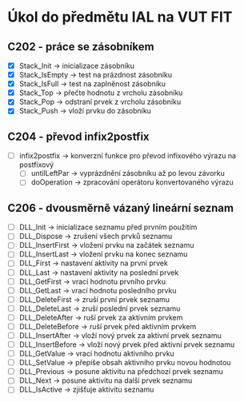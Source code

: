 # Úkol do předmětu IAL na VUT FIT
## C202 - práce se zásobníkem 
- [x] Stack_Init		-> inicializace zásobníku
- [x] Stack_IsEmpty		-> test na prázdnost zásobníku
- [x] Stack_IsFull		-> test na zaplněnost zásobníku
- [x] Stack_Top			-> přečte hodnotu z vrcholu zásobníku
- [x] Stack_Pop			-> odstraní prvek z vrcholu zásobníku
- [x] Stack_Push		-> vloží prvku do zásobníku
## C204 - převod infix2postfix
- [ ] infix2postfix		-> konverzní funkce pro převod infixového výrazu na postfixový
  - [ ] untilLeftPar	-> vyprázdnění zásobníku až po levou závorku
  - [ ] doOperation		-> zpracování operátoru konvertovaného výrazu
## C206 - dvousměrně vázaný lineární seznam
- [ ] DLL_Init			-> inicializace seznamu před prvním použitím
- [ ] DLL_Dispose		-> zrušení všech prvků seznamu
- [ ] DLL_InsertFirst	-> vložení prvku na začátek seznamu
- [ ] DLL_InsertLast	-> vložení prvku na konec seznamu
- [ ] DLL_First			-> nastavení aktivity na první prvek
- [ ] DLL_Last			-> nastavení aktivity na poslední prvek
- [ ] DLL_GetFirst		-> vrací hodnotu prvního prvku
- [ ] DLL_GetLast		-> vrací hodnotu posledního prvku
- [ ] DLL_DeleteFirst	-> zruší první prvek seznamu
- [ ] DLL_DeleteLast	-> zruší poslední prvek seznamu
- [ ] DLL_DeleteAfter	-> ruší prvek za aktivním prvkem
- [ ] DLL_DeleteBefore	-> ruší prvek před aktivním prvkem
- [ ] DLL_InsertAfter	-> vloží nový prvek za aktivní prvek seznamu
- [ ] DLL_InsertBefore	-> vloží nový prvek před aktivní prvek seznamu
- [ ] DLL_GetValue		-> vrací hodnotu aktivního prvku
- [ ] DLL_SetValue		-> přepíše obsah aktivního prvku novou hodnotou
- [ ] DLL_Previous		-> posune aktivitu na předchozí prvek seznamu
- [ ] DLL_Next			-> posune aktivitu na další prvek seznamu
- [ ] DLL_IsActive		-> zjišťuje aktivitu seznamu